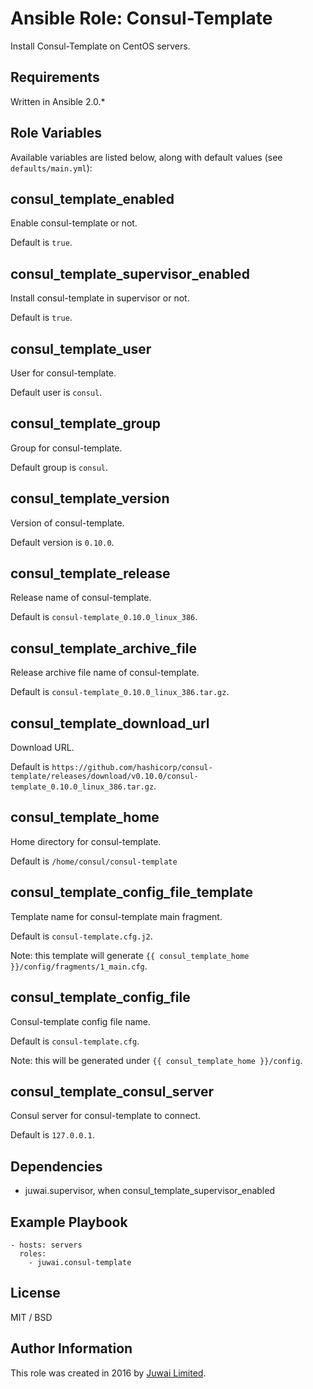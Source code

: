 Ansible Role: Consul-Template
=========

Install Consul-Template on CentOS servers.

Requirements
------------

Written in Ansible 2.0.*

Role Variables
--------------

Available variables are listed below, along with default values (see `defaults/main.yml`):

## consul_template_enabled

Enable consul-template or not.

Default is `true`.

## consul_template_supervisor_enabled

Install consul-template in supervisor or not.

Default is `true`.

## consul_template_user

User for consul-template.

Default user is `consul`.

## consul_template_group

Group for consul-template.

Default group is `consul`.

## consul_template_version

Version of consul-template.

Default version is `0.10.0`.

## consul_template_release

Release name of consul-template.

Default is `consul-template_0.10.0_linux_386`.

## consul_template_archive_file

Release archive file name of consul-template.

Default is `consul-template_0.10.0_linux_386.tar.gz`.

## consul_template_download_url

Download URL.

Default is `https://github.com/hashicorp/consul-template/releases/download/v0.10.0/consul-template_0.10.0_linux_386.tar.gz`.

## consul_template_home

Home directory for consul-template.

Default is `/home/consul/consul-template`

## consul_template_config_file_template

Template name for consul-template main fragment.

Default is `consul-template.cfg.j2`.

Note: this template will generate `{{ consul_template_home }}/config/fragments/1_main.cfg`.

## consul_template_config_file

Consul-template config file name.

Default is `consul-template.cfg`.

Note: this will be generated under `{{ consul_template_home }}/config`.

## consul_template_consul_server

Consul server for consul-template to connect.

Default is `127.0.0.1`.

Dependencies
------------

+ juwai.supervisor, when consul_template_supervisor_enabled

Example Playbook
----------------

    - hosts: servers
      roles:
        - juwai.consul-template

License
-------

MIT / BSD

Author Information
------------------

This role was created in 2016 by [Juwai Limited](http://www.juwai.com).
